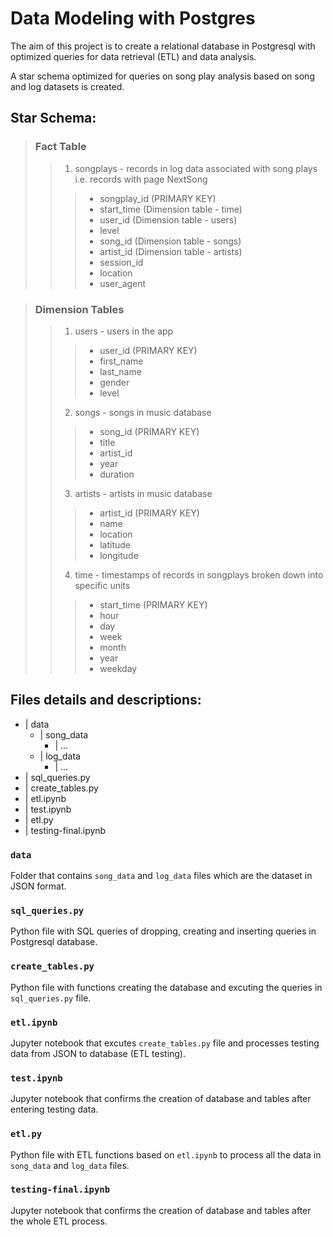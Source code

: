 # Data Modeling with Postgres
The aim of this project is to create a relational database in Postgresql with optimized queries for data retrieval (ETL) and data analysis.

A star schema optimized for queries on song play analysis based on song and log datasets is created.

## Star Schema:
> ### Fact Table
>> 1. songplays - records in log data associated with song plays i.e. records with page NextSong
>>> - songplay_id (PRIMARY KEY)
>>> - start_time (Dimension table - time)
>>> - user_id (Dimension table - users)
>>> - level
>>> - song_id (Dimension table - songs)
>>> - artist_id (Dimension table - artists)
>>> - session_id
>>> - location
>>> - user_agent

> ### Dimension Tables
>> 1. users - users in the app
>>> - user_id (PRIMARY KEY)
>>> - first_name
>>> - last_name
>>> - gender
>>> - level
>> 2. songs - songs in music database
>>> - song_id (PRIMARY KEY)
>>> - title
>>> - artist_id
>>> - year
>>> - duration
>> 3. artists - artists in music database
>>> - artist_id (PRIMARY KEY)
>>> - name
>>> - location
>>> - latitude
>>> - longitude
>>4. time - timestamps of records in songplays broken down into specific units
>>> - start_time (PRIMARY KEY)
>>> - hour
>>> - day
>>> - week
>>> - month
>>> - year
>>> - weekday

## Files details and descriptions:
- | data 
    - | song_data
      - | ...
    - | log_data
      - | ...
- | sql_queries.py
- | create_tables.py
- | etl.ipynb
- | test.ipynb
- | etl.py
- | testing-final.ipynb
  
### `data`
Folder that contains `song_data` and `log_data` files which are the dataset in JSON format.
### `sql_queries.py`
Python file with SQL queries of dropping, creating and inserting queries in Postgresql database.
### `create_tables.py`
Python file with functions creating the database and excuting the queries in `sql_queries.py` file.
### `etl.ipynb`
Jupyter notebook that excutes `create_tables.py` file and processes testing data from JSON to database (ETL testing).
### `test.ipynb` 
Jupyter notebook that confirms the creation of database and tables after entering testing data.
### `etl.py`
Python file with ETL functions based on `etl.ipynb` to process all the data in `song_data` and `log_data` files.
### `testing-final.ipynb`
Jupyter notebook that confirms the creation of database and tables after the whole ETL process.